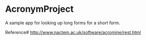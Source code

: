 # AcronymProject

A sample app for looking up long forms for a short form.

Reference# http://www.nactem.ac.uk/software/acromine/rest.html 
 
